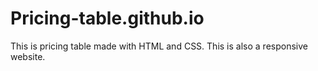 # Pricing-table.github.io
This is pricing table made with HTML and CSS. 
This is also a responsive website.
